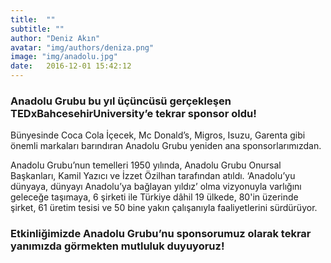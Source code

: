 ```yaml
---
title:  ""
subtitle: ""
author: "Deniz Akın"
avatar: "img/authors/deniza.png"
image: "img/anadolu.jpg"
date:   2016-12-01 15:42:12
---
```


### Anadolu Grubu  bu yıl üçüncüsü gerçekleşen TEDxBahcesehirUniversity’e tekrar sponsor oldu!
Bünyesinde Coca Cola İçecek, Mc Donald’s, Migros, Isuzu, Garenta gibi önemli markaları barındıran Anadolu Grubu yeniden ana sponsorlarımızdan.

Anadolu Grubu’nun temelleri 1950 yılında, Anadolu Grubu Onursal Başkanları, Kamil Yazıcı ve İzzet Özilhan tarafından atıldı. ‘Anadolu’yu dünyaya, dünyayı Anadolu’ya bağlayan yıldız’ olma vizyonuyla varlığını geleceğe taşımaya, 6 şirketi ile Türkiye dâhil 19 ülkede, 80'in üzerinde şirket, 61 üretim tesisi ve 50 bine yakın çalışanıyla faaliyetlerini sürdürüyor.

###  Etkinliğimizde Anadolu Grubu’nu sponsorumuz olarak tekrar yanımızda görmekten mutluluk duyuyoruz!
